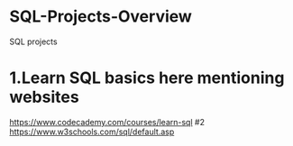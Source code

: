 # SQL-Projects-Overview
SQL projects 
# 1.Learn SQL basics here mentioning websites
https://www.codecademy.com/courses/learn-sql
#2 https://www.w3schools.com/sql/default.asp
